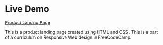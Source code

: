 # Live Demo
[Product Landing Page](https://negiprashant33.github.io/productLanding_page/)

This is a product landing page created using HTML and CSS . This is a part of a curriculum on Responsive Web design in FreeCodeCamp.
